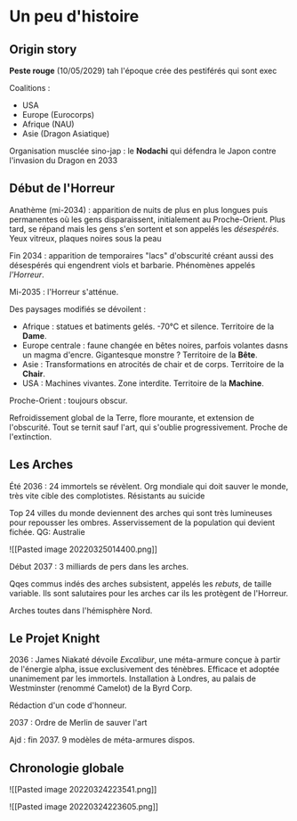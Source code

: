 # Un peu d'histoire

## Origin story
**Peste rouge** (10/05/2029) tah l'époque crée des pestiférés qui sont exec

Coalitions :
- USA
- Europe (Eurocorps)
- Afrique (NAU)
- Asie (Dragon Asiatique)

Organisation musclée sino-jap : le **Nodachi** qui défendra le Japon contre l'invasion du Dragon en 2033

## Début de l'Horreur
Anathème (mi-2034) : apparition de nuits de plus en plus longues puis permanentes où les gens disparaissent, initialement au Proche-Orient. Plus tard, se répand mais les gens s'en sortent et son appelés les *désespérés*. Yeux vitreux, plaques noires sous la peau


Fin 2034 : apparition de temporaires "lacs" d'obscurité créant aussi des désespérés qui engendrent viols et barbarie. Phénomènes appelés *l'Horreur*.

Mi-2035 : l'Horreur s'atténue.


Des paysages modifiés se dévoilent :
- Afrique : statues et batiments gelés. -70°C et silence. Territoire de la **Dame**.
- Europe centrale : faune changée en bêtes noires, parfois volantes dasns un magma d'encre. Gigantesque monstre ? Territoire de la **Bête**.
- Asie : Transformations en atrocités de chair et de corps. Territoire de la **Chair**.
- USA : Machines vivantes. Zone interdite. Territoire de la **Machine**.

Proche-Orient : toujours obscur.

Refroidissement global de la Terre, flore mourante, et extension de l'obscurité. Tout se ternit sauf l'art, qui s'oublie progressivement. Proche de l'extinction.

## Les Arches
Été 2036 : 24 immortels se révèlent. Org mondiale qui doit sauver le monde, très vite cible des complotistes. Résistants au suicide

Top 24 villes du monde deviennent des arches qui sont très lumineuses pour repousser les ombres. Asservissement de la population qui devient fichée. QG: Australie

![[Pasted image 20220325014400.png]]

Début 2037 : 3 milliards de pers dans les arches. 

Qqes commus indés des arches subsistent, appelés les *rebuts*, de taille variable. Ils sont salutaires pour les arches car ils les protègent de l'Horreur. 

Arches toutes dans l'hémisphère Nord.

## Le Projet Knight
2036 : James Niakaté dévoile *Excalibur*, une méta-armure conçue à partir de l'énergie alpha, issue exclusivement des ténèbres. Efficace et adoptée unanimement par les immortels. Installation à Londres, au palais de Westminster (renommé Camelot) de la Byrd Corp.

Rédaction d'un code d'honneur.

2037 : Ordre de Merlin de sauver l'art

Ajd : fin 2037. 9 modèles de méta-armures dispos.
## Chronologie globale

![[Pasted image 20220324223541.png]]

![[Pasted image 20220324223605.png]]